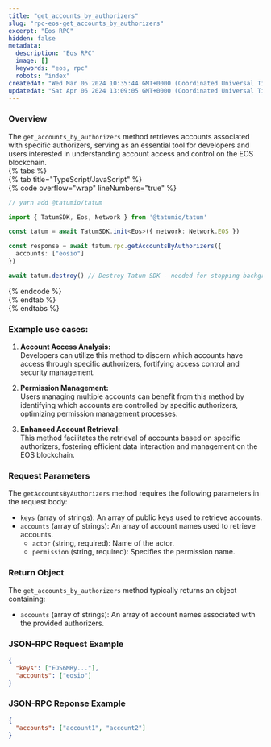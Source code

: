 ```yaml
---
title: "get_accounts_by_authorizers"
slug: "rpc-eos-get_accounts_by_authorizers"
excerpt: "Eos RPC"
hidden: false
metadata: 
  description: "Eos RPC"
  image: []
  keywords: "eos, rpc"
  robots: "index"
createdAt: "Wed Mar 06 2024 10:35:44 GMT+0000 (Coordinated Universal Time)"
updatedAt: "Sat Apr 06 2024 13:09:05 GMT+0000 (Coordinated Universal Time)"
---
```




### Overview

The `get_accounts_by_authorizers` method retrieves accounts associated with specific authorizers, serving as an essential tool for developers and users interested in understanding account access and control on the EOS blockchain.  
{% tabs %}  
{% tab title="TypeScript/JavaScript" %}  
{% code overflow="wrap" lineNumbers="true" %}

```typescript
// yarn add @tatumio/tatum

import { TatumSDK, Eos, Network } from '@tatumio/tatum'

const tatum = await TatumSDK.init<Eos>({ network: Network.EOS })

const response = await tatum.rpc.getAccountsByAuthorizers({
  accounts: ["eosio"]
})

await tatum.destroy() // Destroy Tatum SDK - needed for stopping background jobs
```

{% endcode %}  
{% endtab %}  
{% endtabs %}

### Example use cases:

1. **Account Access Analysis:**  
   Developers can utilize this method to discern which accounts have access through specific authorizers, fortifying access control and security management.

2. **Permission Management:**  
   Users managing multiple accounts can benefit from this method by identifying which accounts are controlled by specific authorizers, optimizing permission management processes.

3. **Enhanced Account Retrieval:**  
   This method facilitates the retrieval of accounts based on specific authorizers, fostering efficient data interaction and management on the EOS blockchain.

### Request Parameters

The `getAccountsByAuthorizers` method requires the following parameters in the request body:

- `keys` (array of strings): An array of public keys used to retrieve accounts.
- `accounts` (array of strings): An array of account names used to retrieve accounts.
  - `actor` (string, required): Name of the actor.
  - `permission` (string, required): Specifies the permission name.

### Return Object

The `get_accounts_by_authorizers` method typically returns an object containing:

- `accounts` (array of strings): An array of account names associated with the provided authorizers.

### JSON-RPC Request Example

```json
{
  "keys": ["EOS6MRy..."],
  "accounts": ["eosio"]
}
```

### JSON-RPC Reponse Example

```json
{
  "accounts": ["account1", "account2"]
}
```
